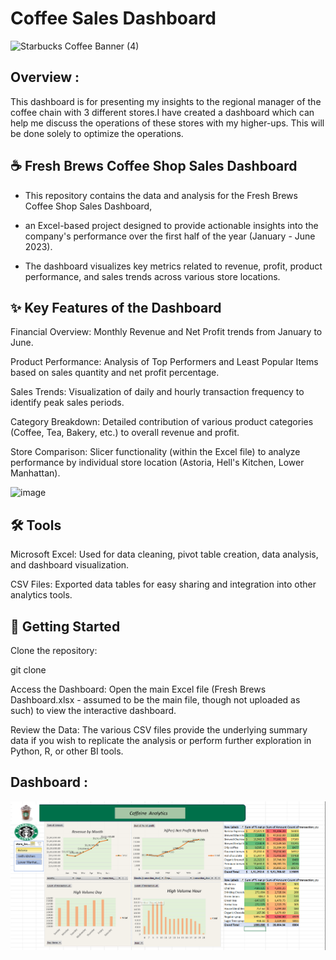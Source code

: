 # Coffee Sales Dashboard
![Starbucks  Coffee Banner (4)](https://images1.loopnet.com/i2/_QQYE08PhmSR82vHWz77uUeohlkg5nP5IauoFvlcy3k/110/1000-S-Broad-St-Brooksville-FL-Building-Photo-1-Large.jpg)

## Overview : 
This dashboard is for presenting my insights to the regional manager of the coffee chain with 3 different stores.I have created a dashboard which can help me discuss the operations of these stores with my higher-ups. This will be done solely to optimize the operations.


## ☕ Fresh Brews Coffee Shop Sales Dashboard
- This repository contains the data and analysis for the Fresh Brews Coffee Shop Sales Dashboard,
- an Excel-based project designed to provide actionable insights into the company's performance over the first half of the year (January - June 2023).

- The dashboard visualizes key metrics related to revenue, profit, product performance, and sales trends across various store locations.

## ✨ Key Features of the Dashboard
Financial Overview: Monthly Revenue and Net Profit trends from January to June.

Product Performance: Analysis of Top Performers and Least Popular Items based on sales quantity and net profit percentage.

Sales Trends: Visualization of daily and hourly transaction frequency to identify peak sales periods.

Category Breakdown: Detailed contribution of various product categories (Coffee, Tea, Bakery, etc.) to overall revenue and profit.

Store Comparison: Slicer functionality (within the Excel file) to analyze performance by individual store location (Astoria, Hell's Kitchen, Lower Manhattan).

![image](https://github.com/user-attachments/assets/16df1cba-d0fe-4dba-a1a9-e1e330c58dbf)


## 🛠️ Tools

Microsoft Excel: Used for data cleaning, pivot table creation, data analysis, and dashboard visualization.

CSV Files: Exported data tables for easy sharing and integration into other analytics tools.

## 🚀 Getting Started

Clone the repository:

git clone [](https://github.com/Akshay240624/Fresh-Brews-Dashboard-Excel)

Access the Dashboard: Open the main Excel file (Fresh Brews Dashboard.xlsx - assumed to be the main file, though not uploaded as such) to view the interactive dashboard.

Review the Data: The various CSV files provide the underlying summary data if you wish to replicate the analysis or perform further exploration in Python, R, or other BI tools.

## Dashboard :
![Dashboard](https://github.com/Akshay240624/Fresh-Brews-Dashboard-Excel/blob/main/Fresh%20Brews%20Dashboard.png)

